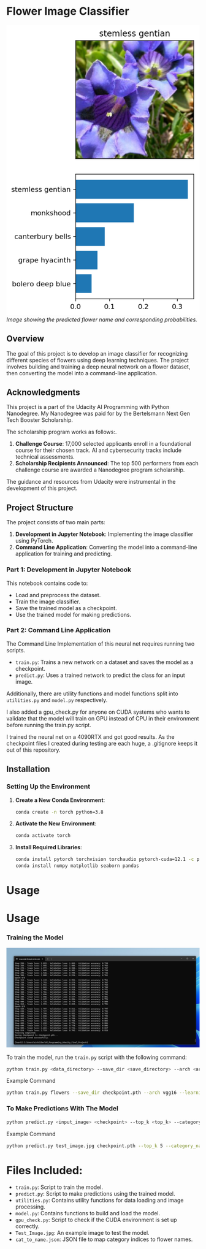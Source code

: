 # Flower Image Classifier

![Example Image](Example.png)
*Image showing the predicted flower name and corresponding probabilities.*

## Overview

The goal of this project is to develop an image classifier for recognizing different species of flowers using deep learning techniques. The project involves building and training a deep neural network on a flower dataset, then converting the model into a command-line application.

## Acknowledgments

This project is a part of the Udacity AI Programming with Python Nanodegree.  My Nanodegree was paid for by the Bertelsmann Next Gen Tech Booster Scholarship. 

The scholarship program works as follows:.
1. **Challenge Course**: 17,000 selected applicants enroll in a foundational course for their chosen track. AI and cybersecurity tracks include technical assessments.
2. **Scholarship Recipients Announced**: The top 500 performers from each challenge course are awarded a Nanodegree program scholarship.

The guidance and resources from Udacity were instrumental in the development of this project.

## Project Structure

The project consists of two main parts:
1. **Development in Jupyter Notebook**: Implementing the image classifier using PyTorch.
2. **Command Line Application**: Converting the model into a command-line application for training and predicting.

### Part 1: Development in Jupyter Notebook

This notebook contains code to:
- Load and preprocess the dataset.
- Train the image classifier.
- Save the trained model as a checkpoint.
- Use the trained model for making predictions.

### Part 2: Command Line Application

The Command Line Implementation of this neural net requires running two scripts.
- `train.py`: Trains a new network on a dataset and saves the model as a checkpoint.
- `predict.py`: Uses a trained network to predict the class for an input image.

Additionally, there are utility functions and model functions split into `utilities.py` and `model.py` respectively.

I also added a gpu_check.py for anyone on CUDA systems who wants to validate that the model will train on GPU instead of CPU in their environment before running the train.py script.

I trained the neural net on a 4090RTX and got good results.  As the checkpoint files I created during testing are each huge, a .gitignore keeps it out of this repository.

## Installation

### Setting Up the Environment

1. **Create a New Conda Environment**:
    ```sh
    conda create -n torch python=3.8
    ```

2. **Activate the New Environment**:
    ```sh
    conda activate torch
    ```

3. **Install Required Libraries**:
    ```sh
    conda install pytorch torchvision torchaudio pytorch-cuda=12.1 -c pytorch -c nvidia
    conda install numpy matplotlib seaborn pandas
    ```

# Usage

# Usage


### Training the Model

![Training Screenshot](Training.png)

To train the model, run the `train.py` script with the following command:
```sh
python train.py <data_directory> --save_dir <save_directory> --arch <architecture> --learning_rate <learning_rate> --hidden_units <hidden_units> --epochs <epochs> --gpu
```

Example Command

```sh
python train.py flowers --save_dir checkpoint.pth --arch vgg16 --learning_rate 0.001 --hidden_units 512 --epochs 5 --gpu
```

### To Make Predictions With The Model
```sh
python predict.py <input_image> <checkpoint> --top_k <top_k> --category_names <category_names> --gpu
```

Example Command

```sh
python predict.py test_image.jpg checkpoint.pth --top_k 5 --category_names cat_to_name.json --gpu
```

# Files Included:
- `train.py`: Script to train the model.
- `predict.py`: Script to make predictions using the trained model.
- `utilities.py`: Contains utility functions for data loading and image processing.
- `model.py`: Contains functions to build and load the model.
- `gpu_check.py`: Script to check if the CUDA environment is set up correctly.
- `Test_Image.jpg`: An example image to test the model.
- `cat_to_name.json`: JSON file to map category indices to flower names.
